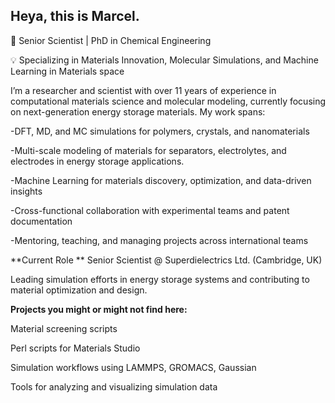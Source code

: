 ## Heya, this is Marcel.

🔬 Senior Scientist | PhD in Chemical Engineering

💡 Specializing in Materials Innovation, Molecular Simulations, and Machine Learning in Materials space

I’m a researcher and scientist with over 11 years of experience in computational materials science and molecular modeling, currently focusing on next-generation energy storage materials. My work spans:

-DFT, MD, and MC simulations for polymers, crystals, and nanomaterials

-Multi-scale modeling of materials for separators, electrolytes, and electrodes in energy storage applications.

-Machine Learning for materials discovery, optimization, and data-driven insights

-Cross-functional collaboration with experimental teams and patent documentation

-Mentoring, teaching, and managing projects across international teams

**Current Role
**
Senior Scientist @ Superdielectrics Ltd. (Cambridge, UK)

Leading simulation efforts in energy storage systems and contributing to material optimization and design.

**Projects you might or might not find here:**

Material screening scripts

Perl scripts for Materials Studio

Simulation workflows using LAMMPS, GROMACS, Gaussian

Tools for analyzing and visualizing simulation data

<!--
**marcelbalcik/marcelbalcik** is a ✨ _special_ ✨ repository because its `README.md` (this file) appears on your GitHub profile.

Here are some ideas to get you started:

- 🔭 I’m currently working on ...
- 🌱 I’m currently learning ...
- 👯 I’m looking to collaborate on ...
- 🤔 I’m looking for help with ...
- 💬 Ask me about ...
- 📫 How to reach me: ...
- 😄 Pronouns: ...
- ⚡ Fun fact: ...
-->
